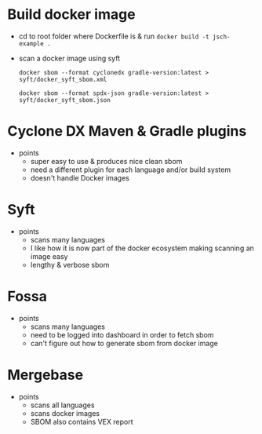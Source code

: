 # Build docker image
- cd to root folder where Dockerfile is & run `docker build -t jsch-example .`
- scan a docker image using syft

  `docker sbom --format cyclonedx gradle-version:latest > syft/docker_syft_sbom.xml`

  `docker sbom --format spdx-json gradle-version:latest > syft/docker_syft_sbom.json`

# Cyclone DX Maven & Gradle plugins
- points
  - super easy to use & produces nice clean sbom
  - need a different plugin for each language and/or build system
  - doesn't handle Docker images

# Syft
- points 
  - scans many languages
  - I like how it is now part of the docker ecosystem making scanning an image easy
  - lengthy & verbose sbom

# Fossa
- points
  - scans many languages
  - need to be logged into dashboard in order to fetch sbom
  - can't figure out how to generate sbom from docker image

# Mergebase
- points
  - scans all languages
  - scans docker images
  - SBOM also contains VEX report